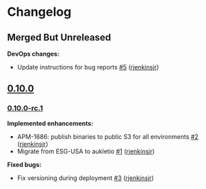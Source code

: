 # Changelog

## Merged But Unreleased

**DevOps changes:**

- Update instructions for bug reports [#5](https://github.com/aukletio/Auklet-Releaser-C/pull/5) ([rjenkinsjr](https://github.com/rjenkinsjr))

## [0.10.0](https://github.com/aukletio/Auklet-Releaser-C/tree/0.10.0)

### [0.10.0-rc.1](https://github.com/aukletio/Auklet-Releaser-C/tree/0.10.0-rc.1)

**Implemented enhancements:**

- APM-1686: publish binaries to public S3 for all environments [#2](https://github.com/aukletio/Auklet-Releaser-C/pull/2) ([rjenkinsjr](https://github.com/rjenkinsjr))
- Migrate from ESG-USA to aukletio [#1](https://github.com/aukletio/Auklet-Releaser-C/pull/1) ([rjenkinsjr](https://github.com/rjenkinsjr))

**Fixed bugs:**

- Fix versioning during deployment [#3](https://github.com/aukletio/Auklet-Releaser-C/pull/3) ([rjenkinsjr](https://github.com/rjenkinsjr))
